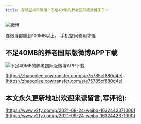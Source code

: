 ```yaml
---
title: 存储空间不够用？不足40MB的养老国际版微博来了～
---
```


![微博](https://cdn.fangyuanxiaozhan.com/assets/1632443168896dBHBd51D.png)

连微博都能到100MB以上， 手机空间够用才怪

## 不足40MB的养老国际版微博APP下载

![不足40MB的养老国际版微博APP下载](https://cdn.fangyuanxiaozhan.com/assets/1632443421498sAHNEJtF.png)

[https://zhaooolee.cowtransfer.com/s/e75785cf880d4e](https://zhaooolee.cowtransfer.com/s/e75785cf880d4e)













## 本文永久更新地址(欢迎来读留言,写评论):

[https://www.v2fy.com/p/2021-09-24-weibo-1632442371000](https://www.v2fy.com/p/2021-09-24-weibo-1632442371000)

